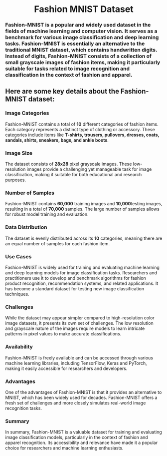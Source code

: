 <h1 style="text-align: center;">Fashion MNIST Dataset</h1>
<h3>
Fashion-MNIST is a popular and widely used dataset in the fields of machine learning and computer vision.
It serves as a benchmark for various image classification and deep learning tasks. Fashion-MNIST is essentially 
an alternative to the traditional MNIST dataset, which contains handwritten digits. Instead of digits, Fashion-MNIST 
consists of a collection of small grayscale images of fashion items, making it particularly suitable for tasks related to 
image recognition and classification in the context of fashion and apparel.</h3>

<h2>Here are some key details about the Fashion-MNIST dataset:</h2>

<h3>Image Categories</h3> 
<p>Fashion-MNIST contains a total of <b>10</b> different categories of fashion items. Each category represents
a distinct type of clothing or accessory. These categories include items like <b>T-shirts, trousers, pullovers, dresses, coats, 
sandals, shirts, sneakers, bags, and ankle boots</b>.</p>

<h3>Image Size</h3> 
<p>The dataset consists of <b>28x28</b> pixel grayscale images. These low-resolution images provide a challenging yet manageable task
for image classification, making it suitable for both educational and research purposes.</p>

<h3>Number of Samples</h3> 
<p>Fashion-MNIST contains <b>60,000</b> training images and <b>10,000</b>testing images, resulting in a total of <b>70,000</b> samples. 
The large number of samples allows for robust model training and evaluation.</p>

<h3>Data Distribution</h3> 
<p>The dataset is evenly distributed across its <b>10</b> categories, meaning there are an equal number of samples for each fashion item.</p>

<h3>Use Cases</h3> 
<p>Fashion-MNIST is widely used for training and evaluating machine learning and deep learning models for image classification tasks.
Researchers and practitioners use it to develop and benchmark algorithms for fashion product recognition, recommendation systems,
and related applications. It has become a standard dataset for testing new image classification techniques.</p>

<h3>Challenges</h3> 
<p>While the dataset may appear simpler compared to high-resolution color image datasets, it presents its own set of challenges. 
The low resolution and grayscale nature of the images require models to learn intricate patterns in pixel values to make accurate classifications.</p>

<h3>Availability</h3> 
<p> Fashion-MNIST is freely available and can be accessed through various machine learning libraries, including TensorFlow, Keras and PyTorch,
making it easily accessible for researchers and developers.</p>

<h3>Advantages</h3> 
<p>One of the advantages of Fashion-MNIST is that it provides an alternative to MNIST, which has been widely used for decades. 
Fashion-MNIST offers a fresh set of challenges and more closely simulates real-world image recognition tasks.</p>

<h3>Summary</h3>
<p>In summary, Fashion-MNIST is a valuable dataset for training and evaluating image classification models, particularly in the context of 
fashion and apparel recognition. Its accessibility and relevance have made it a popular choice for researchers and machine learning enthusiasts.</p>
